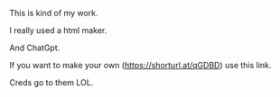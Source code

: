 This is kind of my work. 

I really used a html maker.

And ChatGpt.

If you want to make your own (https://shorturl.at/qGDBD) use this link.

Creds go to them LOL.
